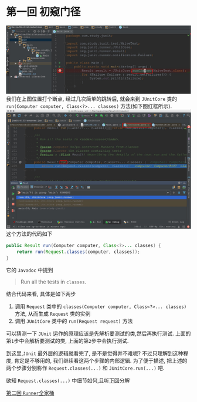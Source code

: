# 第一回 初窥门径

![在 IDEA 中的截图](pic/JUnitCore.png)
我们在上图位置打个断点,
经过几次简单的跳转后, 
就会来到 `JUnitCore` 类的 `run(Computer computer, Class<?>... classes)` 方法(如下图红框所示).
![IDEA 中的截图](pic/outline.png)
这个方法的代码如下
```java
public Result run(Computer computer, Class<?>... classes) {
    return run(Request.classes(computer, classes));
}
```
它的 `Javadoc` 中提到
> Run all the tests in `classes`.

结合代码来看, 
具体是如下两步
1. 调用 `Request` 类中的 `classes(Computer computer, Class<?>... classes)` 方法, 从而生成 `Request` 类的实例
2. 调用 `JUnitCore` 类中的 `run(Request request)` 方法

可以猜测一下 `JUnit` 运作的原理应该是先解析要测试的类,然后再执行测试.
上面的第`1`步中会解析要测试的类,
上面的第`2`步中会执行测试.

到这里,`JUnit` 最外层的逻辑就看完了,
是不是觉得并不难呢?
不过只理解到这种程度,
肯定是不够用的,
我们继续看这两个步骤的内部逻辑.
为了便于描述,
把上述的两个步骤分别称作
`Request.classes(...)` 和 `JUnitCore.run(...)` 吧.

欲知 `Request.classes(...)` 中细节如何,且听[下回](chap2.md)分解

[第二回 `Runner`全家桶](chap2.md)